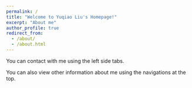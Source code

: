 ```yaml
---
permalink: /
title: "Welcome to Yuqiao Liu's Homepage!"
excerpt: "About me"
author_profile: true
redirect_from: 
  - /about/
  - /about.html
---
```


You can contact with me using the left side tabs.

You can also view other information about me using the navigations at the top.